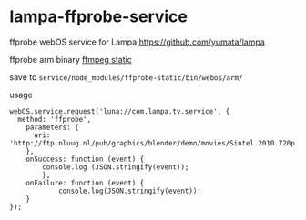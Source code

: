 # lampa-ffprobe-service 

ffprobe webOS service for Lampa https://github.com/yumata/lampa

ffprobe arm binary [ffmpeg static](https://johnvansickle.com/ffmpeg/releases/ffmpeg-release-armhf-static.tar.xz)

save to `service/node_modules/ffprobe-static/bin/webos/arm/`

usage 
```
webOS.service.request('luna://com.lampa.tv.service', {
  method: 'ffprobe',
    parameters: { 
      uri: 'http://ftp.nluug.nl/pub/graphics/blender/demo/movies/Sintel.2010.720p.mkv'
	},
	onSuccess: function (event) {
   		console.log (JSON.stringify(event));
        },
  	onFailure: function (event) {
    		console.log(JSON.stringify(event));
   	}
});
```
